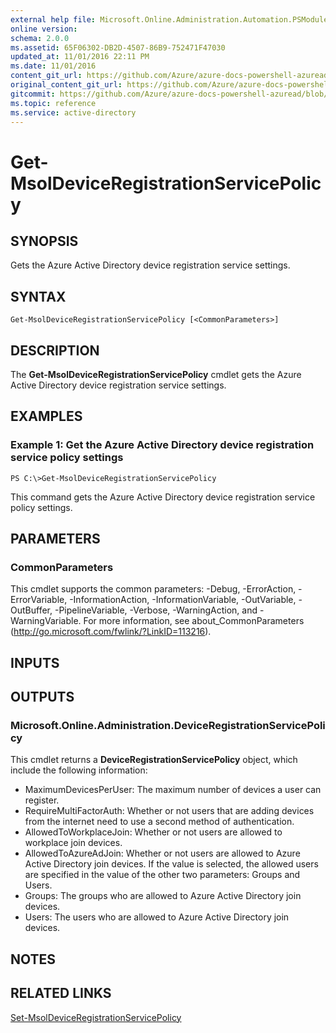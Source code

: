 ```yaml
---
external help file: Microsoft.Online.Administration.Automation.PSModule.dll-Help.xml
online version:
schema: 2.0.0
ms.assetid: 65F06302-DB2D-4507-86B9-752471F47030
updated_at: 11/01/2016 22:11 PM
ms.date: 11/01/2016
content_git_url: https://github.com/Azure/azure-docs-powershell-azuread/blob/RobdeJong-patch-8/Azure%20AD%20Cmdlets/MSOnline/v1/Get-MsolDeviceRegistrationServicePolicy.md
original_content_git_url: https://github.com/Azure/azure-docs-powershell-azuread/blob/RobdeJong-patch-8/Azure%20AD%20Cmdlets/MSOnline/v1/Get-MsolDeviceRegistrationServicePolicy.md
gitcommit: https://github.com/Azure/azure-docs-powershell-azuread/blob/6600f52fb9e8494968164be77a39809bf8320873
ms.topic: reference
ms.service: active-directory
---
```


# Get-MsolDeviceRegistrationServicePolicy

## SYNOPSIS
Gets the Azure Active Directory device registration service settings.

## SYNTAX

```
Get-MsolDeviceRegistrationServicePolicy [<CommonParameters>]
```

## DESCRIPTION
The **Get-MsolDeviceRegistrationServicePolicy** cmdlet gets the Azure Active Directory device registration service settings.

## EXAMPLES

### Example 1: Get the Azure Active Directory device registration service policy settings
```
PS C:\>Get-MsolDeviceRegistrationServicePolicy
```

This command gets the Azure Active Directory device registration service policy settings.

## PARAMETERS

### CommonParameters
This cmdlet supports the common parameters: -Debug, -ErrorAction, -ErrorVariable, -InformationAction, -InformationVariable, -OutVariable, -OutBuffer, -PipelineVariable, -Verbose, -WarningAction, and -WarningVariable. For more information, see about_CommonParameters (http://go.microsoft.com/fwlink/?LinkID=113216).

## INPUTS

## OUTPUTS

### Microsoft.Online.Administration.DeviceRegistrationServicePolicy
This cmdlet returns a **DeviceRegistrationServicePolicy** object, which include the following information: 

- MaximumDevicesPerUser: The maximum number of devices a user can register. 
- RequireMultiFactorAuth: Whether or not users that are adding devices from the internet need to use a second method of authentication. 
- AllowedToWorkplaceJoin: Whether or not users are allowed to workplace join devices. 
- AllowedToAzureAdJoin: Whether or not users are allowed to Azure Active Directory join devices.
If the value is selected, the allowed users are specified in the value of the other two parameters: Groups and Users. 
- Groups: The groups who are allowed to Azure Active Directory join devices. 
- Users: The users who are allowed to Azure Active Directory join devices.

## NOTES

## RELATED LINKS

[Set-MsolDeviceRegistrationServicePolicy](./Set-MsolDeviceRegistrationServicePolicy.md)



